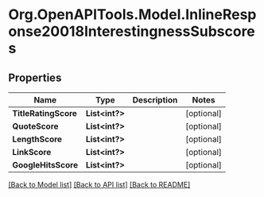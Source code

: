 # Org.OpenAPITools.Model.InlineResponse20018InterestingnessSubscores

## Properties

Name | Type | Description | Notes
------------ | ------------- | ------------- | -------------
**TitleRatingScore** | **List<int?>** |  | [optional] 
**QuoteScore** | **List<int?>** |  | [optional] 
**LengthScore** | **List<int?>** |  | [optional] 
**LinkScore** | **List<int?>** |  | [optional] 
**GoogleHitsScore** | **List<int?>** |  | [optional] 

[[Back to Model list]](../README.md#documentation-for-models) [[Back to API list]](../README.md#documentation-for-api-endpoints) [[Back to README]](../README.md)

